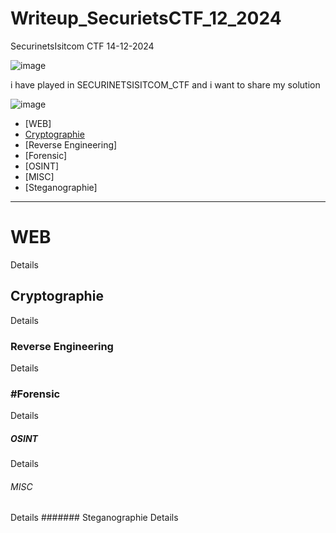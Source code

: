 # Writeup_SecurietsCTF_12_2024
SecurinetsIsitcom CTF 14-12-2024

![image](https://github.com/user-attachments/assets/d65696ec-bf97-418d-8c32-13e176c8fbf6)

i have played in SECURINETSISITCOM_CTF and i want to share my solution

![image](https://github.com/user-attachments/assets/d16549fa-4fb3-492e-b01e-735a763834e0)

- [WEB]
- [Cryptographie](Cryptographie.md)
- [Reverse Engineering]
- [Forensic]
- [OSINT]
- [MISC]
- [Steganographie]
---
# WEB
Details 
## Cryptographie
Details 
### Reverse Engineering
Details 
### #Forensic
Details 
##### OSINT
Details 
###### MISC
Details 
####### Steganographie
Details 

